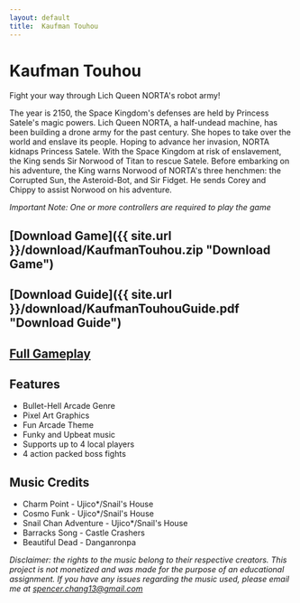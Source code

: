 ```yaml
---
layout: default
title:  Kaufman Touhou
---
```


#   Kaufman Touhou
Fight your way through Lich Queen NORTA's robot army!

The year is 2150, the Space Kingdom's defenses are held by Princess Satele's magic powers. Lich Queen NORTA, a half-undead machine, has been building a drone army for the past century. She hopes to take over the world and enslave its people. Hoping to advance her invasion, NORTA kidnaps Princess Satele. With the Space Kingdom at risk of enslavement, the King sends Sir Norwood of Titan to rescue Satele. Before embarking on his adventure, the King warns Norwood of NORTA's three henchmen: the Corrupted Sun, the Asteroid-Bot, and Sir Fidget. He sends Corey and Chippy to assist Norwood on his adventure.

*Important Note: One or more controllers are required to play the game*

## [Download Game]({{ site.url }}/download/KaufmanTouhou.zip "Download Game")
## [Download Guide]({{ site.url }}/download/KaufmanTouhouGuide.pdf "Download Guide")
## [Full Gameplay](https://www.youtube.com/watch?v=UFwbaE_3Y2A "Full Gameplay")

##  Features
* Bullet-Hell Arcade Genre
* Pixel Art Graphics
* Fun Arcade Theme
* Funky and Upbeat music
* Supports up to 4 local players
* 4 action packed boss fights

## Music Credits
* Charm Point - Ujico*/Snail's House
* Cosmo Funk - Ujico*/Snail's House
* Snail Chan Adventure - Ujico*/Snail's House
* Barracks Song - Castle Crashers
* Beautiful Dead - Danganronpa

*Disclaimer: the rights to the music belong to their respective creators. This project is not monetized and was made for the purpose of an educational assignment. If you have any issues regarding the music used, please email me at spencer.chang13@gmail.com*